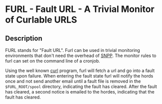 #  FURL - Fault URL - A Trivial Monitor of Curlable URLS

##  Description

FURL stands for "Fault URL".  Furl can be used in trivial monitoring
environments that don't need the overhead of
[SNPP](http://en.wikipedia.org/wiki/Simple_Network_Management_Protocol).
The monitor rules to furl can set on the command line of a cronjob.

Using the well known [curl](http://en.wikipedia.org/wiki/CURL) program,
furl will fetch a url and go into a fault state upon failure.
When entering the fault state furl will notify the hords once and not
send another email until a fault file is removed in the
`$FURL_ROOT/spool` directory, indicating the fault has cleared.
After the fault has cleared, a second notice is emailed to the hordes,
indicating that the fault has cleared.
